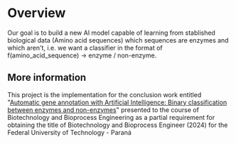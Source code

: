 # Overview
Our goal is to build a new AI model capable of learning from stablished biological data (Amino acid sequences) which sequences are enzymes and which aren't, i.e. we want a classifier in the format of f(amino_acid_sequence) -> enzyme / non-enzyme.

## More information

This project is the implementation for the conclusion work entitled "[Automatic gene annotation with Artificial Intelligence: Binary classification between enzymes and non-enzymes](conclusion_work.pdf)" presented to the course of Biotechnology and Bioprocess Engineering as a partial requirement for obtaining the title of Biotechnology and Bioprocess Engineer (2024) for the Federal University of Technology - Paraná